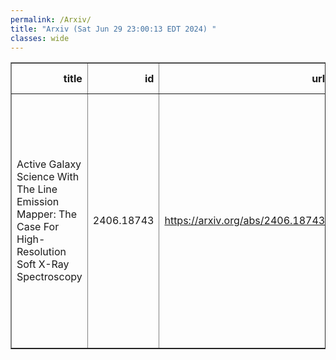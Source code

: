 ```yaml
---
permalink: /Arxiv/
title: "Arxiv (Sat Jun 29 23:00:13 EDT 2024) "
classes: wide
---
```

<table border="1" class="dataframe">
  <thead>
    <tr style="text-align: right;">
      <th>title</th>
      <th>id</th>
      <th>url</th>
      <th>authors</th>
      <th>Local Authors</th>
    </tr>
  </thead>
  <tbody>
    <tr>
      <td>Active Galaxy Science With The Line Emission Mapper: The Case For   High-Resolution Soft X-Ray Spectroscopy</td>
      <td>2406.18743</td>
      <td><a href="https://arxiv.org/abs/2406.18743" target="_blank">https://arxiv.org/abs/2406.18743</a></td>
      <td>Kimberly A. Weaver, Jenna M. Cann, Ryan W. Pfeifle, Malgorzata Sobolewska, Ciro Pinto, Mojegan Azadi, Delphine Porquet, Priyanka Chakraborty, Daniele Rogantini, Gerrit Schellenberger, Ryan Tanner, Simona Mei, Akos Bogdan, Dustin Nguyen</td>
      <td>Dustin Nguyen</td>
    </tr>
  </tbody>
</table>